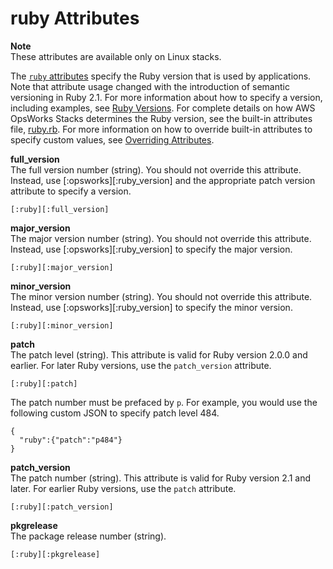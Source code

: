 # ruby Attributes<a name="attributes-recipes-ruby"></a>

**Note**  
These attributes are available only on Linux stacks\.

The [`ruby` attributes](https://github.com/aws/opsworks-cookbooks/blob/release-chef-11.10/ruby/attributes/ruby.rb) specify the Ruby version that is used by applications\. Note that attribute usage changed with the introduction of semantic versioning in Ruby 2\.1\. For more information about how to specify a version, including examples, see [Ruby Versions](workingcookbook-ruby.md)\. For complete details on how AWS OpsWorks Stacks determines the Ruby version, see the built\-in attributes file, [ruby\.rb](https://github.com/aws/opsworks-cookbooks/blob/release-chef-11.10/ruby/attributes/ruby.rb)\. For more information on how to override built\-in attributes to specify custom values, see [Overriding Attributes](workingcookbook-attributes.md)\.

**full\_version**  
The full version number \(string\)\. You should not override this attribute\. Instead, use \[:opsworks\]\[:ruby\_version\] and the appropriate patch version attribute to specify a version\.  

```
[:ruby][:full_version]
```

**major\_version**  
The major version number \(string\)\. You should not override this attribute\. Instead, use \[:opsworks\]\[:ruby\_version\] to specify the major version\.  

```
[:ruby][:major_version]
```

**minor\_version**  
The minor version number \(string\)\. You should not override this attribute\. Instead, use \[:opsworks\]\[:ruby\_version\] to specify the minor version\.  

```
[:ruby][:minor_version]
```

**patch**  
The patch level \(string\)\. This attribute is valid for Ruby version 2\.0\.0 and earlier\. For later Ruby versions, use the `patch_version` attribute\.  

```
[:ruby][:patch]
```
The patch number must be prefaced by `p`\. For example, you would use the following custom JSON to specify patch level 484\.  

```
{
  "ruby":{"patch":"p484"}
}
```

**patch\_version**  
The patch number \(string\)\. This attribute is valid for Ruby version 2\.1 and later\. For earlier Ruby versions, use the `patch` attribute\.  

```
[:ruby][:patch_version]
```

**pkgrelease**  
The package release number \(string\)\.  

```
[:ruby][:pkgrelease]
```